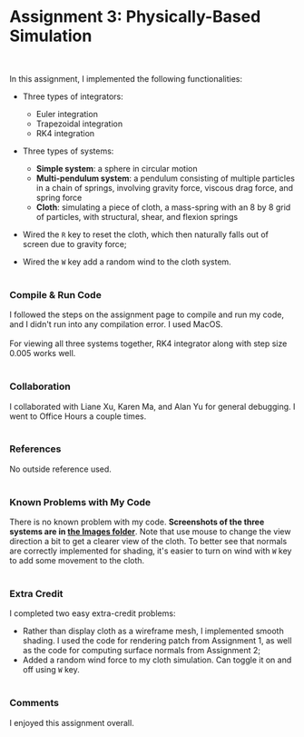 # Assignment 3: Physically-Based Simulation
<br>

In this assignment, I implemented the following functionalities:
* Three types of integrators:
  * Euler integration
  * Trapezoidal integration
  * RK4 integration

* Three types of systems:
  * **Simple system**: a sphere in circular motion
  * **Multi-pendulum system**: a pendulum consisting of multiple particles in a chain of springs, involving gravity force, viscous drag force, and spring force
  * **Cloth**: simulating a piece of cloth, a mass-spring with an 8 by 8 grid of particles, with structural, shear, and flexion springs

* Wired the `R` key to reset the cloth, which then naturally falls out of screen due to gravity force;

* Wired the `W` key add a random wind to the cloth system.
<br><br>


### Compile & Run Code

I followed the steps on the assignment page to compile and run my code, and I didn't run into any compilation error. I used MacOS.
<br><br>
For viewing all three systems together, RK4 integrator along with step size 0.005 works well.
<br><br>


### Collaboration

I collaborated with Liane Xu, Karen Ma, and Alan Yu for general debugging. I went to Office Hours a couple times.
<br><br>


### References

No outside reference used.
<br><br>


### Known Problems with My Code

There is no known problem with my code. **Screenshots of the three systems are in [the Images folder](/images/)**. Note that use mouse to change the view direction a bit to get a clearer view of the cloth. To better see that normals are correctly implemented for shading, it's easier to turn on wind with `W` key to add some movement to the cloth.
<br><br>


### Extra Credit

I completed two easy extra-credit problems:
* Rather than display cloth as a wireframe mesh, I implemented smooth shading. I used the code for rendering patch from Assignment 1, as well as the code for computing surface normals from Assignment 2;
* Added a random wind force to my cloth simulation. Can toggle it on and off using `W` key.
<br><br>


### Comments

I enjoyed this assignment overall.
